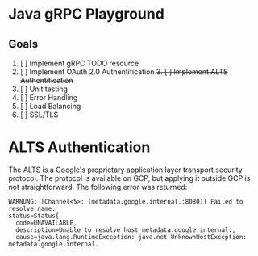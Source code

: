 # Java gRPC Playground

## Goals

1. [ ] Implement gRPC TODO resource
2. [ ] Implement OAuth 2.0 Authentification
~~3. [ ] Implement ALTS Authentification~~
4. [ ] Unit testing
5. [ ] Error Handling
6. [ ] Load Balancing
7. [ ] SSL/TLS

# ALTS Authentication

The ALTS is a Google's proprietary application layer transport security protocol. 
The protocol is available on GCP, but applying it outside GCP is not straightforward.
The following error was returned:

```
WARNUNG: [Channel<5>: (metadata.google.internal.:8080)] Failed to resolve name.
status=Status{
  code=UNAVAILABLE,
  description=Unable to resolve host metadata.google.internal.,
  cause=java.lang.RuntimeException: java.net.UnknownHostException: metadata.google.internal.
```

